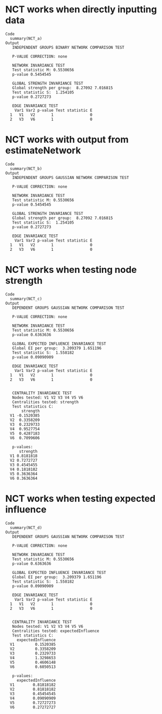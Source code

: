 # NCT works when directly inputting data

    Code
      summary(NCT_a)
    Output
       INDEPENDENT GROUPS BINARY NETWORK COMPARISON TEST 
      
       P-VALUE CORRECTION: none 
      
       NETWORK INVARIANCE TEST 
       Test statistic M: 0.5530656 
       p-value 0.5454545 
      
       GLOBAL STRENGTH INVARIANCE TEST 
       Global strength per group:  8.27092 7.016815 
       Test statistic S:  1.254105 
       p-value 0.2727273
      
       EDGE INVARIANCE TEST 
        Var1 Var2 p-value Test statistic E
      1   V1   V2       1                0
      2   V3   V6       1                0

# NCT works with output from estimateNetwork

    Code
      summary(NCT_b)
    Output
       INDEPENDENT GROUPS GAUSSIAN NETWORK COMPARISON TEST 
      
       P-VALUE CORRECTION: none 
      
       NETWORK INVARIANCE TEST 
       Test statistic M: 0.5530656 
       p-value 0.5454545 
      
       GLOBAL STRENGTH INVARIANCE TEST 
       Global strength per group:  8.27092 7.016815 
       Test statistic S:  1.254105 
       p-value 0.2727273
      
       EDGE INVARIANCE TEST 
        Var1 Var2 p-value Test statistic E
      1   V1   V2       1                0
      2   V3   V6       1                0

# NCT works when testing node strength

    Code
      summary(NCT_c)
    Output
       DEPENDENT GROUPS GAUSSIAN NETWORK COMPARISON TEST 
      
       P-VALUE CORRECTION: none 
      
       NETWORK INVARIANCE TEST 
       Test statistic M: 0.5530656 
       p-value 0.6363636 
      
       GLOBAL EXPECTED INFLUENCE INVARIANCE TEST 
       Global EI per group:  3.209379 1.651196 
       Test statistic S:  1.558182 
       p-value 0.09090909
      
       EDGE INVARIANCE TEST 
        Var1 Var2 p-value Test statistic E
      1   V1   V2       1                0
      2   V3   V6       1                0
      
      
       CENTRALITY INVARIANCE TEST 
       Nodes tested: V1 V2 V3 V4 V5 V6 
       Centralities tested: strength
       Test statistics C: 
           strength
      V1 -0.1520385
      V2  0.3358209
      V3  0.2329733
      V4  0.9527754
      V5  0.4287183
      V6  0.7099606
      
       p-values: 
          strength
      V1 0.8181818
      V2 0.7272727
      V3 0.4545455
      V4 0.1818182
      V5 0.3636364
      V6 0.3636364

# NCT works when testing expected influence

    Code
      summary(NCT_d)
    Output
       DEPENDENT GROUPS GAUSSIAN NETWORK COMPARISON TEST 
      
       P-VALUE CORRECTION: none 
      
       NETWORK INVARIANCE TEST 
       Test statistic M: 0.5530656 
       p-value 0.6363636 
      
       GLOBAL EXPECTED INFLUENCE INVARIANCE TEST 
       Global EI per group:  3.209379 1.651196 
       Test statistic S:  1.558182 
       p-value 0.09090909
      
       EDGE INVARIANCE TEST 
        Var1 Var2 p-value Test statistic E
      1   V1   V2       1                0
      2   V3   V6       1                0
      
      
       CENTRALITY INVARIANCE TEST 
       Nodes tested: V1 V2 V3 V4 V5 V6 
       Centralities tested: expectedInfluence
       Test statistics C: 
         expectedInfluence
      V1         0.1520385
      V2         0.3358209
      V3         0.2329733
      V4         1.3298653
      V5         0.4606148
      V6         0.6050513
      
       p-values: 
         expectedInfluence
      V1        0.81818182
      V2        0.81818182
      V3        0.45454545
      V4        0.09090909
      V5        0.72727273
      V6        0.27272727

